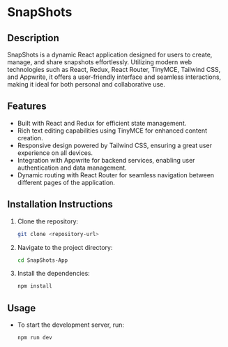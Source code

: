 # SnapShots

## Description
SnapShots is a dynamic React application designed for users to create, manage, and share snapshots effortlessly. Utilizing modern web technologies such as React, Redux, React Router, TinyMCE, Tailwind CSS, and Appwrite, it offers a user-friendly interface and seamless interactions, making it ideal for both personal and collaborative use.

## Features
- Built with React and Redux for efficient state management.
- Rich text editing capabilities using TinyMCE for enhanced content creation.
- Responsive design powered by Tailwind CSS, ensuring a great user experience on all devices.
- Integration with Appwrite for backend services, enabling user authentication and data management.
- Dynamic routing with React Router for seamless navigation between different pages of the application.

## Installation Instructions
1. Clone the repository:
   ```bash
   git clone <repository-url>
   ```
2. Navigate to the project directory:
   ```bash
   cd SnapShots-App
   ```
3. Install the dependencies:
   ```bash
   npm install
   ```

## Usage
- To start the development server, run:
  ```bash
  npm run dev
  ```

